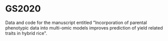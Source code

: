 # GS2020
Data and code for the manuscript entitled "Incorporation of parental phenotypic data into multi-omic models improves prediction of yield related traits in hybrid rice".
